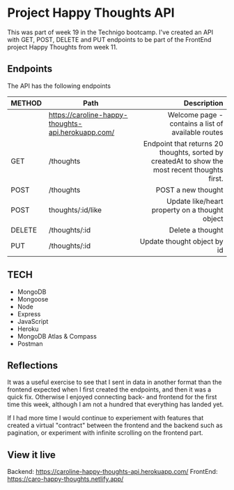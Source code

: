 # Project Happy Thoughts API
This was part of week 19 in the Technigo bootcamp. I've created an API with GET, POST, DELETE and PUT endpoints to be part of the FrontEnd project Happy Thoughts from week 11. 

## Endpoints
The API has the following endpoints 

| METHOD | Path                                      | Description                                                                            |
| :------|------------------------------------------ | --------------------------------------------------------------------------------------:|
| | https://caroline-happy-thoughts-api.herokuapp.com/ | Welcome page - contains a list of available routes                                     |
| GET    | /thoughts                                 | Endpoint that returns 20 thoughts, sorted by createdAt to show the most recent thoughts first. |
| POST | /thoughts                                   | POST a new thought                                                                     |
| POST | thoughts/:id/like                           | Update like/heart property on a thought object                                         |
| DELETE | /thoughts/:id                             | Delete a thought                                                                       |
| PUT | /thoughts/:id                                | Update thought object by id                                                            |

## TECH
- MongoDB
- Mongoose
- Node
- Express
- JavaScript
- Heroku
- MongoDB Atlas & Compass
- Postman

## Reflections
It was a useful exercise to see that I sent in data in another format than the frontend expected when I first created the endpoints, and then it was a quick fix. Otherwise I enjoyed connecting back- and frontend for the first time this week, although I am not a hundred that everything has landed yet.

If I had more time I would continue to experiement with features that created a virtual "contract" between the frontend and the backend such as  pagination, or experiment with infinite scrolling on the frontend part. 

## View it live
Backend: https://caroline-happy-thoughts-api.herokuapp.com/  FrontEnd: https://caro-happy-thoughts.netlify.app/
